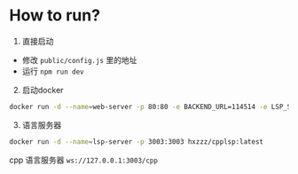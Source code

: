 # How to run?
1. 直接启动
- 修改 `public/config.js` 里的地址
- 运行 `npm run dev`

2. 启动docker
```bash
docker run -d --name=web-server -p 80:80 -e BACKEND_URL=114514 -e LSP_SERVER_URL=1919810 hxzzz/meow-paste:latest
```

3. 语言服务器
```bash
docker run -d --name=lsp-server -p 3003:3003 hxzzz/cpplsp:latest
```
cpp 语言服务器
`ws://127.0.0.1:3003/cpp`
